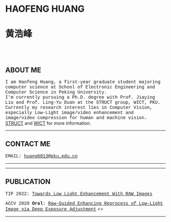 # **HAOFENG HUANG**
# **黄浩峰**
<br/><br/>

## ABOUT ME
<font face="courier">I am Haofeng Huang, a first-year graduate student majoring computer science at School of Electronic Engineering and Computer Science in Peking University.<br/>
I'm currently pursuing a Ph.D. degree with Prof. Jiaying Liu and Prof. Ling-Yu Duan at the STRUCT group, WICT, PKU.
Currently my research interest lies in Computer Vision, especially Low-Light image/video enhancement and image/video compression for human and machine vision.</font>
[STRUCT](http://39.96.165.147/struct.html) and [WICT](http://www.wict.pku.edu.cn/) for more information.

--------------------------

## CONTACT ME

<font face="courier">EMAIL:    huang6013@pku.edu.cn</font>

--------------------------

--------------------------

## PUBLICATION

<font face="courier">TIP 2022: [Towards Low Light Enhancement With RAW Images](https://ieeexplore.ieee.org/document/9684237)</font>

<font face="courier">ACCV 2020 **Oral**: [Raw-Guided Enhancing Reprocess of Low-Light Image via Deep Exposure Adjustment](https://openaccess.thecvf.com/content/ACCV2020/html/Huang_Raw-Guided_Enhancing_Reprocess_of_Low-Light_Image_via_Deep_Exposure_Adjustment_ACCV_2020_paper.html)</font>
<>

--------------------------

